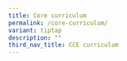 ```yaml
---
title: Core curriculum
permalink: /core-curriculum/
variant: tiptap
description: ""
third_nav_title: CCE curriculum
---
```

